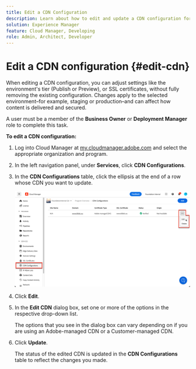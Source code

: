 ```yaml
---
title: Edit a CDN Configuration
description: Learn about how to edit and update a CDN configuration for an Edge Delivery site or a Cloud Manager environment.
solution: Experience Manager
feature: Cloud Manager, Developing
role: Admin, Architect, Developer
---
```


# Edit a CDN configuration {#edit-cdn}

When editing a CDN configuration, you can adjust settings like the environment's tier (Publish or Preview), or SSL certificates, without fully removing the existing configuration. Changes apply to the selected environment&ndash;for example, staging or production&ndash;and can affect how content is delivered and secured. 

A user must be a member of the **Business Owner** or **Deployment Manager** role to complete this task.

**To edit a CDN configuration:**

1. Log into Cloud Manager at [my.cloudmanager.adobe.com](https://my.cloudmanager.adobe.com/) and select the appropriate organization and program.

1. In the left navigation panel, under **Services**, click **CDN Configurations**.

1. In the **CDN Configurations** table, click the ellipsis at the end of a row whose CDN you want to update.

    ![Editing a CDN configuration](/help/implementing/cloud-manager/assets/cdn-config-edit.png)

1. Click **Edit**.

1. In the **Edit CDN** dialog box, set one or more of the options in the respective drop-down list.

    The options that you see in the dialog box can vary depending on if you are using an Adobe-managed CDN or a Customer-managed CDN. 

1. Click **Update**.

    The status of the edited CDN is updated in the **CDN Configurations** table to reflect the changes you made.
